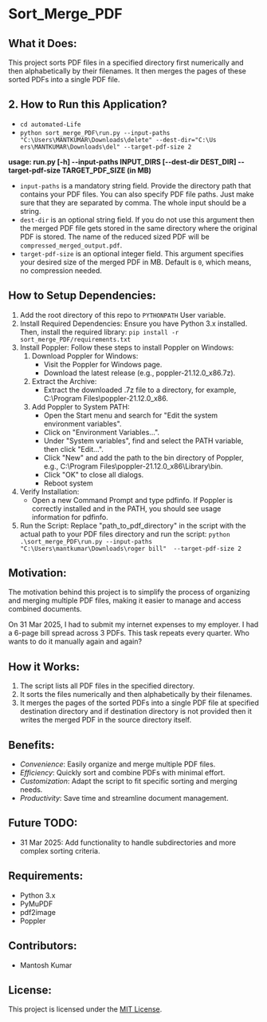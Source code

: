 # Sort_Merge_PDF

## What it Does:
This project sorts PDF files in a specified directory first numerically and then alphabetically by their filenames. 
It then merges the pages of these sorted PDFs into a single PDF file.

## 2. How to Run this Application?
* `cd automated-Life` <br /> 
* `python sort_merge_PDF\run.py --input-paths "C:\Users\MANTKUMAR\Downloads\delete" --dest-dir="C:\Us
ers\MANTKUMAR\Downloads\del" --target-pdf-size 2`

**usage: run.py [-h] --input-paths INPUT_DIRS [--dest-dir DEST_DIR] --target-pdf-size TARGET_PDF_SIZE (in MB)**

* `input-paths` is a mandatory string field. Provide the directory path that contains your PDF files. You can also specify PDF file paths. Just make sure that they are separated by comma. The whole input should be a string.
* `dest-dir` is an optional string field. If you do not use this argument then the merged PDF file gets stored in the same directory where the original PDF is stored. The name of the reduced sized PDF will be `compressed_merged_output.pdf`.
* `target-pdf-size` is an optional integer field. This argument specifies your desired size of the merged PDF in MB. Default is `0`, which means, no compression needed.


## How to Setup Dependencies:
1. Add the root directory of this repo to `PYTHONPATH` User variable.
2. Install Required Dependencies: Ensure you have Python 3.x installed. Then, install the required library: `pip install -r sort_merge_PDF/requirements.txt`
3. Install Poppler: Follow these steps to install Poppler on Windows:
   1. Download Poppler for Windows:
      * Visit the Poppler for Windows page.
      * Download the latest release (e.g., poppler-21.12.0_x86.7z).
   2. Extract the Archive:
      * Extract the downloaded .7z file to a directory, for example, C:\Program Files\poppler-21.12.0_x86.
   3. Add Poppler to System PATH:
      * Open the Start menu and search for "Edit the system environment variables".
      * Click on "Environment Variables...".
      * Under "System variables", find and select the PATH variable, then click "Edit...".
      * Click "New" and add the path to the bin directory of Poppler, e.g., C:\Program Files\poppler-21.12.0_x86\Library\bin.
      * Click "OK" to close all dialogs.
      * Reboot system
4. Verify Installation:
      * Open a new Command Prompt and type pdfinfo. If Poppler is correctly installed and in the PATH, you should see usage information for pdfinfo.
5. Run the Script: Replace "path_to_pdf_directory" in the script with the actual path to your PDF files directory and run the script:
   `python .\sort_merge_PDF\run.py --input-paths "C:\Users\mantkumar\Downloads\roger bill"  --target-pdf-size 2`

## Motivation:
The motivation behind this project is to simplify the process of organizing and merging multiple PDF files, making it 
easier to manage and access combined documents.

On 31 Mar 2025, I had to submit my internet expenses to my employer. I had a 6-page bill spread across 3 PDFs. 
This task repeats every quarter. Who wants to do it manually again and again?

## How it Works:
1. The script lists all PDF files in the specified directory.
2. It sorts the files numerically and then alphabetically by their filenames.
3. It merges the pages of the sorted PDFs into a single PDF file at specified
    destination directory and if destination directory is not provided then it writes the merged PDF in the source directory itself.

## Benefits:
- *Convenience*:  Easily organize and merge multiple PDF files.
- *Efficiency*: Quickly sort and combine PDFs with minimal effort.
- *Customization*: Adapt the script to fit specific sorting and merging needs.
- *Productivity*: Save time and streamline document management.

## Future TODO:
* 31 Mar 2025: Add functionality to handle subdirectories and more complex sorting criteria.

## Requirements:
- Python 3.x
- PyMuPDF
- pdf2image
- Poppler

## Contributors:
- Mantosh Kumar

## License:
This project is licensed under the [MIT License](LICENSE).
